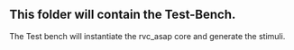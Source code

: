 ## This folder  will contain the Test-Bench.
The Test bench will instantiate the rvc_asap core and generate the stimuli.